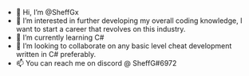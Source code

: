 - 👋 Hi, I’m @SheffGx
- 👀 I’m interested in further developing my overall coding knowledge, I want to start a career that revolves on this industry.
- 🌱 I’m currently learning C#
- 💞️ I’m looking to collaborate on any basic level cheat development written in C# preferably.
- 📫 You can reach me on discord @ SheffG#6972

<!---
SheffGx/SheffGx is a ✨ special ✨ repository because its `README.md` (this file) appears on your GitHub profile.
You can click the Preview link to take a look at your changes.
--->
